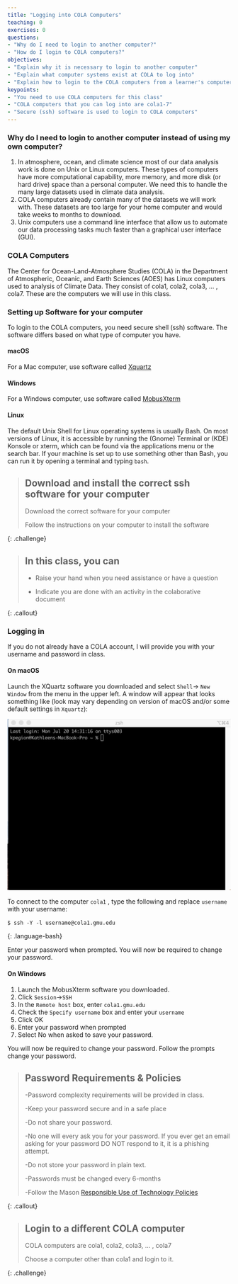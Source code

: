 ```yaml
---
title: "Logging into COLA Computers"
teaching: 0
exercises: 0
questions:
- "Why do I need to login to another computer?"
- "How do I login to COLA computers?"
objectives:
- "Explain why it is necessary to login to another computer"
- "Explain what computer systems exist at COLA to log into"
- "Explain how to login to the COLA computers from a learner's computer"
keypoints:
- "You need to use COLA computers for this class"
- "COLA computers that you can log into are cola1-7"
- "Secure (ssh) software is used to login to COLA computers"
---
```

### Why do I need to login to another computer instead of using my own computer?
1. In atmosphere, ocean, and climate science most of our data analysis work is done on Unix or Linux computers. These types of computers have more computational capability, more memory, and more disk (or hard drive) space than a personal computer.  We need this to handle the many large datasets used in climate data analysis.  
2. COLA computers already contain many of the datasets we will work with.  These datasets are too large for your home computer and would take weeks to months to download. 
3. Unix computers use a command line interface that allow us to automate our data processing tasks much faster than a graphical user interface (GUI).  

### COLA Computers

The Center for Ocean-Land-Atmosphere Studies (COLA) in the Department of Atmospheric, Oceanic, and Earth Sciences (AOES) has Linux computers used to analysis of Climate Data.  They consist of cola1, cola2, cola3, ... , cola7.  These are the computers we will use in this class.  

### Setting up Software for your computer

To login to the COLA computers, you need secure shell (ssh) software. The software differs based on what type of computer you have. 

#### macOS
For a Mac computer, use software called [Xquartz](https://www.xquartz.org/)
#### Windows
For a Windows computer, use software called [MobusXterm](https://mobaxterm.mobatek.net/)
#### Linux
The default Unix Shell for Linux operating systems is usually Bash. On most versions of Linux, it is accessible by running the (Gnome) Terminal or (KDE) Konsole or xterm, which can be found via the applications menu or the search bar. If your machine is set up to use something other than Bash, you can run it by opening a terminal and typing `bash`.

> ## Download and install the correct ssh software for your computer
>
> Download the correct software for your computer 
>
> Follow the instructions on your computer to install the software
>
{: .challenge}

> ## In this class, you can
>
> - Raise your hand when you need assistance or have a question
>
> - Indicate you are done with an activity in the colaborative document
>
{: .callout}

### Logging in

If you do not already have a COLA account, I will provide you with your username and password in class.

#### On macOS
Launch the XQuartz software you downloaded and select `Shell`-> `New Window` from the menu in the upper left.
A window will appear that looks something like (look may vary depending on version of macOS and/or some default settings in `Xquartz`):

![XQuartz window](../fig/Xquartz-open.png)

To connect to the computer `cola1` , type the following and replace `username` with your username:

~~~
$ ssh -Y -l username@cola1.gmu.edu
~~~
{: .language-bash}

Enter your password when prompted.
You will now be required to change your password.  

#### On Windows
1. Launch the MobusXterm software you downloaded.  
2. Click `Session`->`SSH` 
3. In the `Remote host` box, enter `cola1.gmu.edu` 
4. Check the `Specify username` box and enter your `username`
5. Click OK
6. Enter your password when prompted
7. Select No when asked to save your password.  

You will now be required to change your password.  Follow the prompts change your password.

> ## Password Requirements & Policies
>
> -Password complexity requirements will be provided in class.
>
> -Keep your password secure and in a safe place
>
> -Do not share your password.
>
> -No one will every ask you for your password.  If you ever get an email asking for your password DO NOT respond to it, it is a phishing attempt.
>
> -Do not store your password in plain text. 
>
> -Passwords must be changed every 6-months
>
> -Follow the Mason [Responsible Use of Technology Policies](https://universitypolicy.gmu.edu/policies/responsible-use-of-computing/)
>
{: .callout}

> ## Login to a different COLA computer
>
> COLA computers are cola1, cola2, cola3, ... , cola7
>
> Choose a computer other than cola1 and login to it.
>
{: .challenge}
